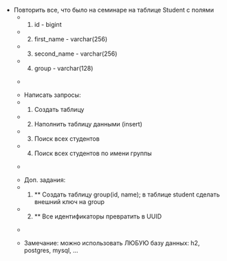  * Повторить все, что было на семинаре на таблице Student с полями
     * 1. id - bigint
     * 2. first_name - varchar(256)
     * 3. second_name - varchar(256)
     * 4. group - varchar(128)
     * <p>
     * Написать запросы:
     * 1. Создать таблицу
     * 2. Наполнить таблицу данными (insert)
     * 3. Поиск всех студентов
     * 4. Поиск всех студентов по имени группы
     * <p>
     * Доп. задания:
     * 1. ** Создать таблицу group(id, name); в таблице student сделать внешний ключ на group
     * 2. ** Все идентификаторы превратить в UUID
     * <p>
     * Замечание: можно использовать ЛЮБУЮ базу данных: h2, postgres, mysql, ...
